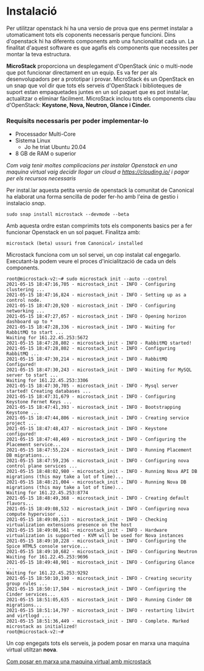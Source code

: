 # Instalació

Per utilitzar openstack hi ha una versio de prova que ens permet instalar a
utomaticament tots els coponents necessaris perque funcioni. Dins d'openstack hi
 ha diferents components amb una funcionalitat cada un. La finalitat d'aquest 
software es que agafis els components que necessites per montar la teva estructura.


**MicroStack** proporciona un desplegament d'OpenStack únic o multi-node que pot 
funcionar directament en un equip. Es va fer per als desenvolupadors per a 
prototipar i provar. MicroStack és un OpenStack en un snap que vol dir 
que tots els serveis d'OpenStack i biblioteques de suport estan empaquetades 
juntes en un sol paquet que es pot instal·lar, actualitzar o eliminar fàcilment. 
MicroStack inclou tots els components clau d'OpenStack: **Keystone, Nova, Neutron, 
Glance i Cinder.**

### Requisits necessaris per poder implementar-lo
* Processador Multi-Core
* Sistema Linux 
	* Jo he triat Ubuntu 20.04
* 8 GB de RAM o superior

*Com vaig tenir moltes complicacions per instalar Openstack en una maquina virtual
vaig decidir llogar un cloud a https://clouding.io/ i pagar per els recursos 
necessaris*

Per instal.lar aquesta petita versio de openstack la comunitat de Canonical ha 
elaborat una forma sencilla de poder fer-ho amb l'eina de gestio i instalacio *snap*.

```sudo snap install microstack --devmode --beta```

Amb aquesta ordre estan comprimits tots els components basics per a fer funcionar
Openstack en un sol paquet. Finalitza  amb:

```microstack (beta) ussuri from Canonical✓ installed```

Microstack funciona com un sol servei, un cop instalat cal engegarlo. Executant-la
podem veure el proces d'inicialització de cada un dels components.

```
root@microstack-v2:~# sudo microstack init --auto --control
2021-05-15 18:47:16,705 - microstack_init - INFO - Configuring clustering ...
2021-05-15 18:47:16,824 - microstack_init - INFO - Setting up as a control node.
2021-05-15 18:47:20,920 - microstack_init - INFO - Configuring networking ...
2021-05-15 18:47:27,057 - microstack_init - INFO - Opening horizon dashboard up to *
2021-05-15 18:47:28,336 - microstack_init - INFO - Waiting for RabbitMQ to start ...
Waiting for 161.22.45.253:5672
2021-05-15 18:47:28,802 - microstack_init - INFO - RabbitMQ started!
2021-05-15 18:47:28,802 - microstack_init - INFO - Configuring RabbitMQ ...
2021-05-15 18:47:30,214 - microstack_init - INFO - RabbitMQ Configured!
2021-05-15 18:47:30,243 - microstack_init - INFO - Waiting for MySQL server to start ...
Waiting for 161.22.45.253:3306
2021-05-15 18:47:30,705 - microstack_init - INFO - Mysql server started! Creating databases ...
2021-05-15 18:47:31,679 - microstack_init - INFO - Configuring Keystone Fernet Keys ...
2021-05-15 18:47:41,393 - microstack_init - INFO - Bootstrapping Keystone ...
2021-05-15 18:47:44,806 - microstack_init - INFO - Creating service project ...
2021-05-15 18:47:48,437 - microstack_init - INFO - Keystone configured!
2021-05-15 18:47:48,469 - microstack_init - INFO - Configuring the Placement service...
2021-05-15 18:47:55,224 - microstack_init - INFO - Running Placement DB migrations...
2021-05-15 18:47:59,236 - microstack_init - INFO - Configuring nova control plane services ...
2021-05-15 18:48:02,980 - microstack_init - INFO - Running Nova API DB migrations (this may take a lot of time)...
2021-05-15 18:48:21,004 - microstack_init - INFO - Running Nova DB migrations (this may take a lot of time)...
Waiting for 161.22.45.253:8774
2021-05-15 18:48:49,368 - microstack_init - INFO - Creating default flavors...
2021-05-15 18:49:08,532 - microstack_init - INFO - Configuring nova compute hypervisor ...
2021-05-15 18:49:08,533 - microstack_init - INFO - Checking virtualization extensions presence on the host
2021-05-15 18:49:08,561 - microstack_init - INFO - Hardware virtualization is supported - KVM will be used for Nova instances
2021-05-15 18:49:10,228 - microstack_init - INFO - Configuring the Spice HTML5 console service...
2021-05-15 18:49:10,682 - microstack_init - INFO - Configuring Neutron
Waiting for 161.22.45.253:9696
2021-05-15 18:49:48,901 - microstack_init - INFO - Configuring Glance ...
Waiting for 161.22.45.253:9292
2021-05-15 18:50:10,190 - microstack_init - INFO - Creating security group rules ...
2021-05-15 18:50:17,504 - microstack_init - INFO - Configuring the Cinder services...
2021-05-15 18:51:05,635 - microstack_init - INFO - Running Cinder DB migrations...
2021-05-15 18:51:14,797 - microstack_init - INFO - restarting libvirt and virtlogd ...
2021-05-15 18:51:36,449 - microstack_init - INFO - Complete. Marked microstack as initialized!
root@microstack-v2:~#
```

Un cop engegats tots els serveis, ja podem posar en marxa una maquina virtual
utiltzan **nova**.

[Com posar en marxa una maquina virtual amb microstack](demo.md)







































